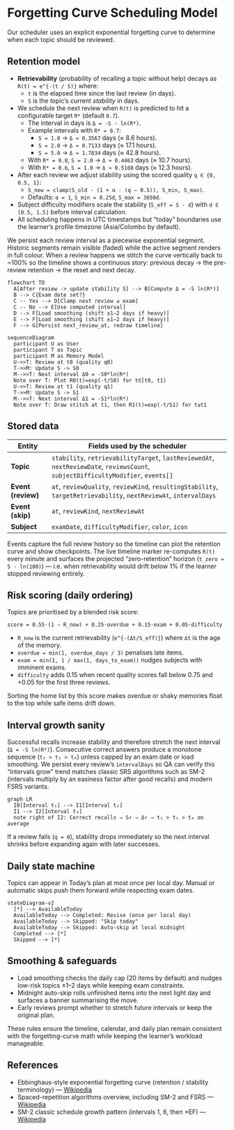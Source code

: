 # Forgetting Curve Scheduling Model

Our scheduler uses an explicit exponential forgetting curve to determine when each topic should be reviewed.

## Retention model

- **Retrievability** (probability of recalling a topic without help) decays as `R(t) = e^{-(t / S)}` where:
  - `t` is the elapsed time since the last review (in days).
  - `S` is the topic’s current *stability* in days.
- We schedule the next review when `R(t)` is predicted to hit a configurable target `R*` (default `0.7`).
  - The interval in days is `Δ = -S · ln(R*)`.
  - Example intervals with `R* = 0.7`:
    - `S = 1.0` → `Δ ≈ 0.3567` days (≈ 8.6 hours).
    - `S = 2.0` → `Δ ≈ 0.7133` days (≈ 17.1 hours).
    - `S = 5.0` → `Δ ≈ 1.7834` days (≈ 42.8 hours).
  - With `R* = 0.8`, `S = 2.0` → `Δ ≈ 0.4463` days (≈ 10.7 hours).
  - With `R* = 0.6`, `S = 1.0` → `Δ ≈ 0.5108` days (≈ 12.3 hours).
- After each review we adjust stability using the scored quality `q ∈ {0, 0.5, 1}`:
  - `S_new = clamp(S_old · (1 + α · (q − 0.5)), S_min, S_max)`.
  - Defaults: `α = 1`, `S_min = 0.25d`, `S_max = 3650d`.
- Subject difficulty modifiers scale the stability (`S_eff = S · d`) with `d ∈ [0.5, 1.5]` before interval calculation.
- All scheduling happens in UTC timestamps but “today” boundaries use the learner’s profile timezone (Asia/Colombo by default).

We persist each review interval as a piecewise exponential segment. Historic segments remain visible (faded) while the active segment renders in full colour. When a review happens we stitch the curve vertically back to ~100% so the timeline shows a continuous story: previous decay → the pre-review retention → the reset and next decay.

```mermaid
flowchart TD
  A[After review -> update stability S] --> B[Compute Δ = -S ln(R*)]
  B --> C{Exam date set?}
  C -- Yes --> D[Clamp next review ≤ exam]
  C -- No --> E[Use computed interval]
  D --> F[Load smoothing (shift ±1–2 days if heavy)]
  E --> F[Load smoothing (shift ±1–2 days if heavy)]
  F --> G[Persist next_review_at, redraw timeline]
```

```mermaid
sequenceDiagram
  participant U as User
  participant T as Topic
  participant M as Memory Model
  U->>T: Review at t0 (quality q0)
  T->>M: Update S -> S0
  M-->>T: Next interval Δ0 = -S0*ln(R*)
  Note over T: Plot R0(t)=exp(-t/S0) for t∈[t0, t1)
  U->>T: Review at t1 (quality q1)
  T->>M: Update S -> S1
  M-->>T: Next interval Δ1 = -S1*ln(R*)
  Note over T: Draw stitch at t1, then R1(t)=exp(-t/S1) for t≥t1
```

## Stored data

| Entity | Fields used by the scheduler |
| --- | --- |
| **Topic** | `stability`, `retrievabilityTarget`, `lastReviewedAt`, `nextReviewDate`, `reviewsCount`, `subjectDifficultyModifier`, `events[]` |
| **Event (review)** | `at`, `reviewQuality`, `reviewKind`, `resultingStability`, `targetRetrievability`, `nextReviewAt`, `intervalDays` |
| **Event (skip)** | `at`, `reviewKind`, `nextReviewAt` |
| **Subject** | `examDate`, `difficultyModifier`, `color`, `icon` |

Events capture the full review history so the timeline can plot the retention curve and show checkpoints. The live timeline marker re-computes `R(t)` every minute and surfaces the projected “zero-retention” horizon (`t_zero ≈ S · ln(100)`) — i.e. when retrievability would drift below 1% if the learner stopped reviewing entirely.

## Risk scoring (daily ordering)

Topics are prioritised by a blended risk score:

```
score = 0.55·(1 − R_now) + 0.25·overdue + 0.15·exam + 0.05·difficulty
```

- `R_now` is the current retrievability (`e^{-(Δt/S_eff)}`) where `Δt` is the age of the memory.
- `overdue = min(1, overdue_days / 3)` penalises late items.
- `exam = min(1, 1 / max(1, days_to_exam))` nudges subjects with imminent exams.
- `difficulty` adds 0.15 when recent quality scores fall below 0.75 and +0.05 for the first three reviews.

Sorting the home list by this score makes overdue or shaky memories float to the top while safe items drift down.

## Interval growth sanity

Successful recalls increase stability and therefore stretch the next interval (`Δ = -S ln(R*)`). Consecutive correct answers produce a monotone sequence (`t₂ > t₁ > t₀`) unless capped by an exam date or load smoothing. We persist every review’s `intervalDays` so QA can verify this “intervals grow” trend matches classic SRS algorithms such as SM-2 (intervals multiply by an easiness factor after good recalls) and modern FSRS variants.

```mermaid
graph LR
  I0[Interval t₁] --> I1[Interval t₂]
  I1 --> I2[Interval t₃]
  note right of I2: Correct recalls ⇒ S↑ ⇒ Δ↑ ⇒ t₂ > t₁ > t₀ on average
```

If a review fails (`q = 0`), stability drops immediately so the next interval shrinks before expanding again with later successes.

## Daily state machine

Topics can appear in Today’s plan at most once per local day. Manual or automatic skips push them forward while respecting exam dates.

```mermaid
stateDiagram-v2
  [*] --> AvailableToday
  AvailableToday --> Completed: Revise (once per local day)
  AvailableToday --> Skipped: "Skip today"
  AvailableToday --> Skipped: Auto-skip at local midnight
  Completed --> [*]
  Skipped --> [*]
```

## Smoothing & safeguards

- Load smoothing checks the daily cap (20 items by default) and nudges low-risk topics ±1–2 days while keeping exam constraints.
- Midnight auto-skip rolls unfinished items into the next light day and surfaces a banner summarising the move.
- Early reviews prompt whether to stretch future intervals or keep the original plan.

These rules ensure the timeline, calendar, and daily plan remain consistent with the forgetting-curve math while keeping the learner’s workload manageable.

## References

- Ebbinghaus-style exponential forgetting curve (retention / stability terminology) — [Wikipedia](https://en.wikipedia.org/wiki/Forgetting_curve)
- Spaced-repetition algorithms overview, including SM-2 and FSRS — [Wikipedia](https://en.wikipedia.org/wiki/Spaced_repetition)
- SM-2 classic schedule growth pattern (intervals 1, 6, then ×EF) — [Wikipedia](https://en.wikipedia.org/wiki/SuperMemo#Description)
